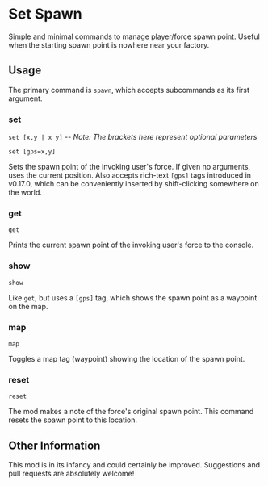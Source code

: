 # Set Spawn

Simple and minimal commands to manage player/force spawn point. Useful when
the starting spawn point is nowhere near your factory.

## Usage

The primary command is `spawn`, which accepts subcommands as its first
argument.

### set

`set [x,y | x y]` -- *Note: The brackets here represent optional parameters*

`set [gps=x,y]`

Sets the spawn point of the invoking user's force. If given no arguments,
uses the current position. Also accepts rich-text `[gps]` tags introduced in
v0.17.0, which can be conveniently inserted by shift-clicking somewhere on
the world.

### get

`get`

Prints the current spawn point of the invoking user's force to the console.

### show

`show`

Like `get`, but uses a `[gps]` tag, which shows the spawn point as a waypoint
on the map.

### map

`map`

Toggles a map tag (waypoint) showing the location of the spawn point.

### reset

`reset`

The mod makes a note of the force's original spawn point. This command resets
the spawn point to this location.

## Other Information

This mod is in its infancy and could certainly be improved. Suggestions and
pull requests are absolutely welcome!

